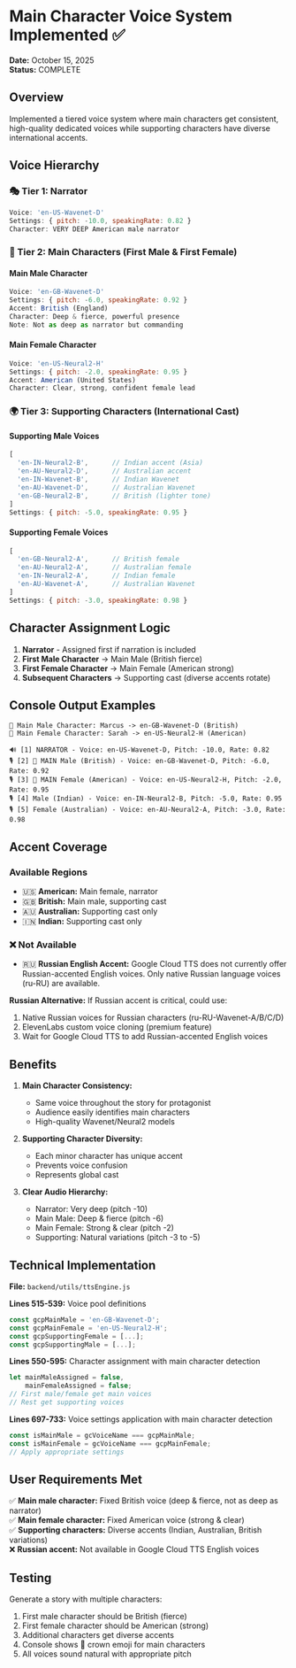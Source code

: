 # Main Character Voice System Implemented ✅

**Date:** October 15, 2025  
**Status:** COMPLETE

## Overview

Implemented a tiered voice system where main characters get consistent, high-quality dedicated voices while supporting characters have diverse international accents.

## Voice Hierarchy

### 🎭 Tier 1: Narrator

```javascript
Voice: 'en-US-Wavenet-D'
Settings: { pitch: -10.0, speakingRate: 0.82 }
Character: VERY DEEP American male narrator
```

### 👑 Tier 2: Main Characters (First Male & First Female)

#### Main Male Character

```javascript
Voice: 'en-GB-Wavenet-D'
Settings: { pitch: -6.0, speakingRate: 0.92 }
Accent: British (England)
Character: Deep & fierce, powerful presence
Note: Not as deep as narrator but commanding
```

#### Main Female Character

```javascript
Voice: 'en-US-Neural2-H'
Settings: { pitch: -2.0, speakingRate: 0.95 }
Accent: American (United States)
Character: Clear, strong, confident female lead
```

### 🌍 Tier 3: Supporting Characters (International Cast)

#### Supporting Male Voices

```javascript
[
  'en-IN-Neural2-B',      // Indian accent (Asia)
  'en-AU-Neural2-D',      // Australian accent
  'en-IN-Wavenet-B',      // Indian Wavenet
  'en-AU-Wavenet-D',      // Australian Wavenet
  'en-GB-Neural2-B',      // British (lighter tone)
]
Settings: { pitch: -5.0, speakingRate: 0.95 }
```

#### Supporting Female Voices

```javascript
[
  'en-GB-Neural2-A',      // British female
  'en-AU-Neural2-A',      // Australian female
  'en-IN-Neural2-A',      // Indian female
  'en-AU-Wavenet-A',      // Australian Wavenet
]
Settings: { pitch: -3.0, speakingRate: 0.98 }
```

## Character Assignment Logic

1. **Narrator** - Assigned first if narration is included
2. **First Male Character** → Main Male (British fierce)
3. **First Female Character** → Main Female (American strong)
4. **Subsequent Characters** → Supporting cast (diverse accents rotate)

## Console Output Examples

```
👑 Main Male Character: Marcus -> en-GB-Wavenet-D (British)
👑 Main Female Character: Sarah -> en-US-Neural2-H (American)

🔊 [1] NARRATOR - Voice: en-US-Wavenet-D, Pitch: -10.0, Rate: 0.82
🎙️ [2] 👑 MAIN Male (British) - Voice: en-GB-Wavenet-D, Pitch: -6.0, Rate: 0.92
🎙️ [3] 👑 MAIN Female (American) - Voice: en-US-Neural2-H, Pitch: -2.0, Rate: 0.95
🎙️ [4] Male (Indian) - Voice: en-IN-Neural2-B, Pitch: -5.0, Rate: 0.95
🎙️ [5] Female (Australian) - Voice: en-AU-Neural2-A, Pitch: -3.0, Rate: 0.98
```

## Accent Coverage

### Available Regions

- 🇺🇸 **American:** Main female, narrator
- 🇬🇧 **British:** Main male, supporting cast
- 🇦🇺 **Australian:** Supporting cast only
- 🇮🇳 **Indian:** Supporting cast only

### ❌ Not Available

- 🇷🇺 **Russian English Accent:** Google Cloud TTS does not currently offer Russian-accented English voices. Only native Russian language voices (ru-RU) are available.

**Russian Alternative:** If Russian accent is critical, could use:

1. Native Russian voices for Russian characters (ru-RU-Wavenet-A/B/C/D)
2. ElevenLabs custom voice cloning (premium feature)
3. Wait for Google Cloud TTS to add Russian-accented English voices

## Benefits

1. **Main Character Consistency:**

   - Same voice throughout the story for protagonist
   - Audience easily identifies main characters
   - High-quality Wavenet/Neural2 models

2. **Supporting Character Diversity:**

   - Each minor character has unique accent
   - Prevents voice confusion
   - Represents global cast

3. **Clear Audio Hierarchy:**
   - Narrator: Very deep (pitch -10)
   - Main Male: Deep & fierce (pitch -6)
   - Main Female: Strong & clear (pitch -2)
   - Supporting: Natural variations (pitch -3 to -5)

## Technical Implementation

**File:** `backend/utils/ttsEngine.js`

**Lines 515-539:** Voice pool definitions

```javascript
const gcpMainMale = 'en-GB-Wavenet-D';
const gcpMainFemale = 'en-US-Neural2-H';
const gcpSupportingFemale = [...];
const gcpSupportingMale = [...];
```

**Lines 550-595:** Character assignment with main character detection

```javascript
let mainMaleAssigned = false,
	mainFemaleAssigned = false;
// First male/female get main voices
// Rest get supporting voices
```

**Lines 697-733:** Voice settings application with main character detection

```javascript
const isMainMale = gcVoiceName === gcpMainMale;
const isMainFemale = gcVoiceName === gcpMainFemale;
// Apply appropriate settings
```

## User Requirements Met

✅ **Main male character:** Fixed British voice (deep & fierce, not as deep as narrator)  
✅ **Main female character:** Fixed American voice (strong & clear)  
✅ **Supporting characters:** Diverse accents (Indian, Australian, British variations)  
❌ **Russian accent:** Not available in Google Cloud TTS English voices

## Testing

Generate a story with multiple characters:

1. First male character should be British (fierce)
2. First female character should be American (strong)
3. Additional characters get diverse accents
4. Console shows 👑 crown emoji for main characters
5. All voices sound natural with appropriate pitch
